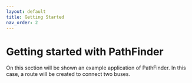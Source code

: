 ```yaml
---
layout: default
title: Getting Started
nav_order: 2
---
```


# Getting started with PathFinder

On this section will be shown an example application of PathFinder. In this case, a route will be created to connect two buses. 